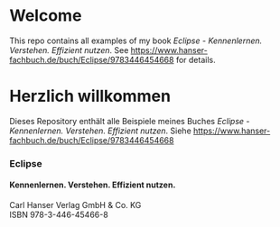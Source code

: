 # Welcome
This repo contains all examples of my book
*Eclipse - Kennenlernen. Verstehen. Effizient nutzen*.
See https://www.hanser-fachbuch.de/buch/Eclipse/9783446454668 for details.


# Herzlich willkommen
Dieses Repository enthält alle Beispiele meines Buches
*Eclipse - Kennenlernen. Verstehen. Effizient nutzen*.
Siehe https://www.hanser-fachbuch.de/buch/Eclipse/9783446454668

### Eclipse  
#### Kennenlernen. Verstehen. Effizient nutzen.  
Carl Hanser Verlag GmbH & Co. KG  
ISBN 978-3-446-45466-8
